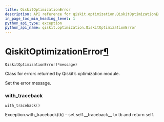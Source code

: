 ```yaml
---
title: QiskitOptimizationError
description: API reference for qiskit.optimization.QiskitOptimizationError
in_page_toc_min_heading_level: 1
python_api_type: exception
python_api_name: qiskit.optimization.QiskitOptimizationError
---
```


# QiskitOptimizationError[¶](#qiskitoptimizationerror "Permalink to this headline")

<span id="qiskit.optimization.QiskitOptimizationError" />

`QiskitOptimizationError(*message)`

Class for errors returned by Qiskit’s optimization module.

Set the error message.

### with\_traceback

<span id="qiskit.optimization.QiskitOptimizationError.with_traceback" />

`with_traceback()`

Exception.with\_traceback(tb) – set self.\_\_traceback\_\_ to tb and return self.


